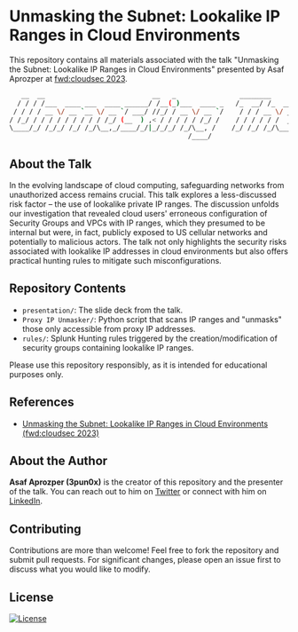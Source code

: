 # Unmasking the Subnet: Lookalike IP Ranges in Cloud Environments
This repository contains all materials associated with the talk "Unmasking the Subnet: Lookalike IP Ranges in Cloud Environments" presented by Asaf Aprozper at [fwd:cloudsec 2023](https://pretalx.com/fwd-cloudsec-2023/talk/XDU89P/).

```bash
   __  __                           __   _                ________            _____       __               __ 
  / / / /___  ____ ___  ____ ______/ /__(_)___  ____ _   /_  __/ /_  ___     / ___/__  __/ /_  ____  ___  / /_
 / / / / __ \/ __ `__ \/ __ `/ ___/ //_/ / __ \/ __ `/    / / / __ \/ _ \    \__ \/ / / / __ \/ __ \/ _ \/ __/
/ /_/ / / / / / / / / / /_/ (__  ) ,< / / / / / /_/ /    / / / / / /  __/   ___/ / /_/ / /_/ / / / /  __/ /_  
\____/_/ /_/_/ /_/ /_/\__,_/____/_/|_/_/_/ /_/\__, /    /_/ /_/ /_/\___/   /____/\__,_/_.___/_/ /_/\___/\__/  
                                             /____/                                                                                            
```

## About the Talk
In the evolving landscape of cloud computing, safeguarding networks from unauthorized access remains crucial. This talk explores a less-discussed risk factor – the use of lookalike private IP ranges. The discussion unfolds our investigation that revealed cloud users' erroneous configuration of Security Groups and VPCs with IP ranges, which they presumed to be internal but were, in fact, publicly exposed to US cellular networks and potentially to malicious actors. The talk not only highlights the security risks associated with lookalike IP addresses in cloud environments but also offers practical hunting rules to mitigate such misconfigurations.

## Repository Contents
- `presentation/`: The slide deck from the talk.
- `Proxy IP Unmasker/`: Python script that scans IP ranges and "unmasks" those only accessible from proxy IP addresses.
- `rules/`: Splunk Hunting rules triggered by the creation/modification of security groups containing lookalike IP ranges.

Please use this repository responsibly, as it is intended for educational purposes only.

## References

- [Unmasking the Subnet: Lookalike IP Ranges in Cloud Environments (fwd:cloudsec 2023)](https://pretalx.com/fwd-cloudsec-2023/talk/XDU89P/)

## About the Author

**Asaf Aprozper (3pun0x)** is the creator of this repository and the presenter of the talk. You can reach out to him on [Twitter](https://twitter.com/3pun0x) or connect with him on [LinkedIn](https://www.linkedin.com/in/asafaprozper). 

## Contributing

Contributions are more than welcome! Feel free to fork the repository and submit pull requests. For significant changes, please open an issue first to discuss what you would like to modify.

## License

[![License](https://img.shields.io/badge/License-Apache_2.0-blue.svg)](https://opensource.org/licenses/Apache-2.0)
